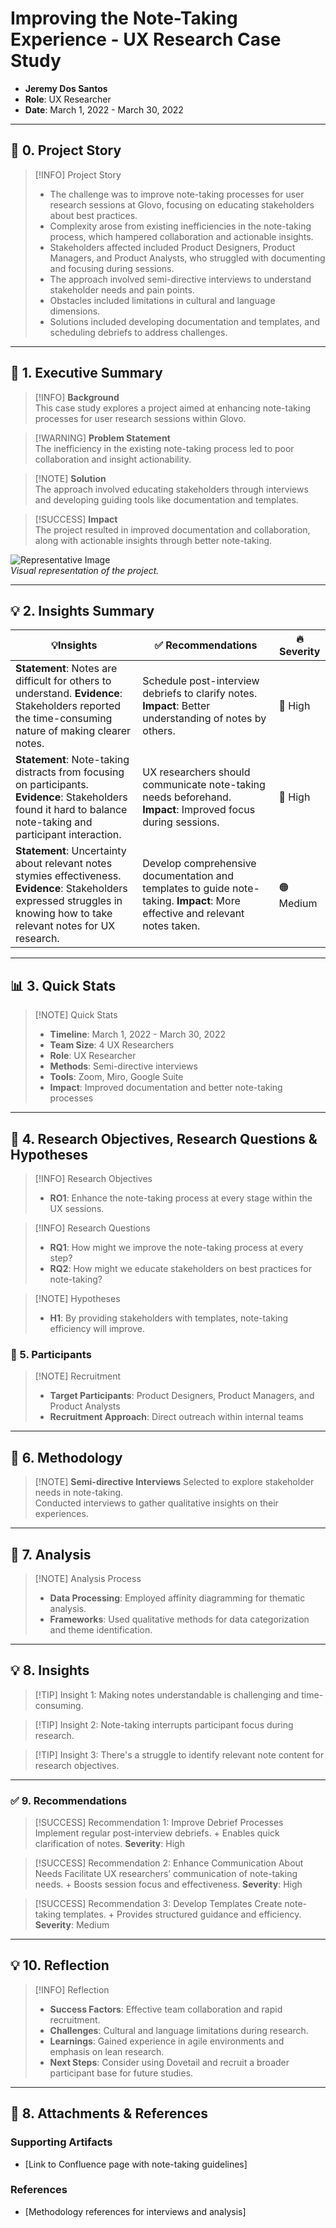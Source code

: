 # Improving the Note-Taking Experience - UX Research Case Study

- **Jeremy Dos Santos**  
- **Role**: UX Researcher  
- **Date**: March 1, 2022 - March 30, 2022

---

## 📖 **0. Project Story**

> [!INFO] Project Story  
> - The challenge was to improve note-taking processes for user research sessions at Glovo, focusing on educating stakeholders about best practices.  
> - Complexity arose from existing inefficiencies in the note-taking process, which hampered collaboration and actionable insights.  
> - Stakeholders affected included Product Designers, Product Managers, and Product Analysts, who struggled with documenting and focusing during sessions.  
> - The approach involved semi-directive interviews to understand stakeholder needs and pain points.  
> - Obstacles included limitations in cultural and language dimensions.  
> - Solutions included developing documentation and templates, and scheduling debriefs to address challenges.

---

## 💬 **1. Executive Summary**

> [!INFO] **Background**  
> This case study explores a project aimed at enhancing note-taking processes for user research sessions within Glovo.

> [!WARNING] **Problem Statement**  
> The inefficiency in the existing note-taking process led to poor collaboration and insight actionability.

> [!NOTE] **Solution**  
> The approach involved educating stakeholders through interviews and developing guiding tools like documentation and templates.

> [!SUCCESS] **Impact**  
> The project resulted in improved documentation and collaboration, along with actionable insights through better note-taking.

![Representative Image](https://via.placeholder.com/300)  
*Visual representation of the project.*

---

## 💡 **2. Insights Summary**

| 💡**Insights**                                                        | ✅ Recommendations                                                         | 🔥 Severity                  |
| --------------------------------------------------------------------- | ------------------------------------------------------------------------- | ---------------------------- |
| **Statement**: Notes are difficult for others to understand. **Evidence**: Stakeholders reported the time-consuming nature of making clearer notes. | Schedule post-interview debriefs to clarify notes.  **Impact**: Better understanding of notes by others. | 🔴 High |
| **Statement**: Note-taking distracts from focusing on participants. **Evidence**: Stakeholders found it hard to balance note-taking and participant interaction. | UX researchers should communicate note-taking needs beforehand.  **Impact**: Improved focus during sessions. | 🔴 High |
| **Statement**: Uncertainty about relevant notes stymies effectiveness. **Evidence**: Stakeholders expressed struggles in knowing how to take relevant notes for UX research. | Develop comprehensive documentation and templates to guide note-taking.  **Impact**: More effective and relevant notes taken. | 🟠 Medium |

---

## 📊 **3. Quick Stats**

> [!NOTE] Quick Stats  
> - **Timeline**: March 1, 2022 - March 30, 2022  
> - **Team Size**: 4 UX Researchers  
> - **Role**: UX Researcher  
> - **Methods**: Semi-directive interviews  
> - **Tools**: Zoom, Miro, Google Suite  
> - **Impact**: Improved documentation and better note-taking processes  

---

## 🎯 **4. Research Objectives, Research Questions & Hypotheses**

> [!INFO] Research Objectives   
>   - **RO1**: Enhance the note-taking process at every stage within the UX sessions.  

> [!INFO] Research Questions  
>   - **RQ1**: How might we improve the note-taking process at every step?  
>   - **RQ2**: How might we educate stakeholders on best practices for note-taking?  

> [!NOTE] Hypotheses  
> - **H1**: By providing stakeholders with templates, note-taking efficiency will improve.  

### 👥 5. **Participants**

> [!NOTE] Recruitment  
> - **Target Participants**: Product Designers, Product Managers, and Product Analysts  
> - **Recruitment Approach**: Direct outreach within internal teams  

---

## 🧪 **6. Methodology**

> [!NOTE] **Semi-directive Interviews**
> Selected to explore stakeholder needs in note-taking.  
> Conducted interviews to gather qualitative insights on their experiences.

---

## 🔬 **7. Analysis**

> [!NOTE] Analysis Process  
> - **Data Processing**: Employed affinity diagramming for thematic analysis.  
> - **Frameworks**: Used qualitative methods for data categorization and theme identification.  

---

## 💡 **8. Insights**

> [!TIP] Insight 1: 
> Making notes understandable is challenging and time-consuming.

> [!TIP] Insight 2:
> Note-taking interrupts participant focus during research.

> [!TIP] Insight 3: 
> There's a struggle to identify relevant note content for research objectives.

---

### ✅ 9. **Recommendations**

> [!SUCCESS] Recommendation 1: Improve Debrief Processes
> Implement regular post-interview debriefs. + Enables quick clarification of notes.
> **Severity**: High  

> [!SUCCESS] Recommendation 2: Enhance Communication About Needs
> Facilitate UX researchers’ communication of note-taking needs. + Boosts session focus and effectiveness.
> **Severity**: High  

> [!SUCCESS] Recommendation 3: Develop Templates
> Create note-taking templates. + Provides structured guidance and efficiency.
> **Severity**: Medium  

---

## 💡 **10. Reflection**

> [!INFO] Reflection  
> - **Success Factors**: Effective team collaboration and rapid recruitment.  
> - **Challenges**: Cultural and language limitations during research.  
> - **Learnings**: Gained experience in agile environments and emphasis on lean research.  
> - **Next Steps**: Consider using Dovetail and recruit a broader participant base for future studies.  

---

## 📎 **8. Attachments & References**

### **Supporting Artifacts**
- [Link to Confluence page with note-taking guidelines]

### **References**
- [Methodology references for interviews and analysis]
